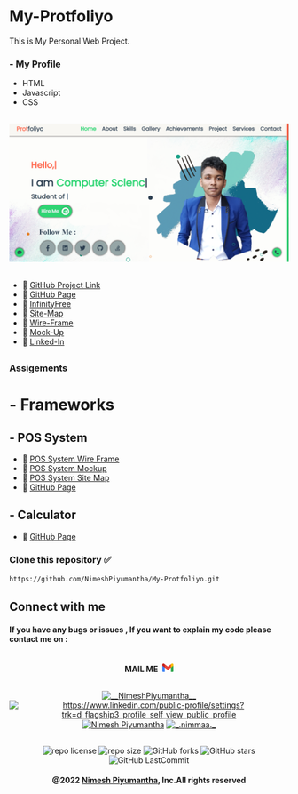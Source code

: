 # My-Protfoliyo
This is My Personal Web Project.

### - My Profile
* HTML
* Javascript
* CSS

##
![alt text](https://github.com/NimeshPiyumantha/My-Protfoliyo/blob/main/assets/styles/img/images/mainMockup.png)
##

* 🔗 <a href="https://github.com/NimeshPiyumantha/My-Protfoliyo.git" target="_blank">GitHub Project Link</a>
* 🔗 <a href="https://nimeshpiyumantha.github.io/My-Protfoliyo" target="_blank">GitHub Page</a>
* 🔗 <a href="http://www.nimeshpiyumantha.epizy.com/?i=1" target="_blank">InfinityFree</a>
* 🔗 <a href="https://www.gloomaps.com/7D7wNfcoAY" target="_blank">Site-Map</a>
* 🔗 <a href="https://wireframe.cc/Pupr2R" target="_blank">Wire-Frame</a>
* 🔗 <a href="https://www.figma.com/file/m40P91ZKauWs18R5qheoWu/MyWebMockUp?node-id=1%3A4" target="_blank">Mock-Up</a>
* 🔗 <a href="https://www.linkedin.com/in/nimesh-piyumantha-33736a222" target="_blank">Linked-In</a>

##
###  Assigements
# - Frameworks

## - POS System 
* 🔗 <a href="https://wireframe.cc/JkNiDp" target="_blank">POS System Wire Frame</a>
* 🔗 <a href="https://www.figma.com/file/omhGhDtaY2KtQchRBKmaQu/POS-System?node-id=0%3A1" target="_blank">POS System Mockup</a>
* 🔗 <a href="https://www.gloomaps.com/6wJYqTkp9K" target="_blank">POS System Site Map</a>
* 🔗 <a href="https://nimeshpiyumantha.github.io/My-Protfoliyo/assignment/JS/SPA" target="_blank">GitHub Page</a>


## - Calculator 
* 🔗 <a href="https://nimeshpiyumantha.github.io/My-Protfoliyo/assignment/JS/Calculator" target="_blank">GitHub Page</a>

###  
### Clone this repository ✅
```md
https://github.com/NimeshPiyumantha/My-Protfoliyo.git
```
##  Connect with me
#### If you have any bugs or issues , If you want to explain my code please contact me on :
<div align="center">
 <br><b>MAIL ME</b>&nbsp;
  <a href="mailto:nimeshpiyumantha11@gmail.com">
      <img width="20px" src="https://github.com/NimeshPiyumantha/red-alpha/blob/main/gmail.svg" />
  </a></p>
 
 </div>
 

##
<p align="center">
<a href="https://twitter.com/NPiyumantha60"><img align="center" src="https://raw.githubusercontent.com/rahuldkjain/github-profile-readme-generator/master/src/images/icons/Social/twitter.svg" alt="__NimeshPiyumantha__" height="30" width="40" /></a>
<a href="https://www.linkedin.com/in/nimesh-piyumantha-33736a222" target="blank"><img align="center" src="https://raw.githubusercontent.com/rahuldkjain/github-profile-readme-generator/master/src/images/icons/Social/linked-in-alt.svg" alt="https://www.linkedin.com/public-profile/settings?trk=d_flagship3_profile_self_view_public_profile" height="30" width="40" /></a>
<a href="https://www.facebook.com/profile.php?id=100025931563090" target="blank"><img align="center" src="https://raw.githubusercontent.com/rahuldkjain/github-profile-readme-generator/master/src/images/icons/Social/facebook.svg" alt="Nimesh Piyumantha" height="30" width="40" /></a>
<a href="https://www.instagram.com/_.nimmaa._/" target="blank"><img align="center" src="https://raw.githubusercontent.com/rahuldkjain/github-profile-readme-generator/master/src/images/icons/Social/instagram.svg" alt="_.nimmaa._" height="30" width="40" /></a>
</p>

##
<div align="center">

![repo license](https://img.shields.io/github/license/NimeshPiyumantha/My-Protfoliyo?&labelColor=black&color=3867d6&style=for-the-badge)
![repo size](https://img.shields.io/github/repo-size/NimeshPiyumantha/My-Protfoliyo?label=Repo%20Size&style=for-the-badge&labelColor=black&color=20bf6b)
![GitHub forks](https://img.shields.io/github/forks/NimeshPiyumantha/My-Protfoliyo?&labelColor=black&color=0fb9b1&style=for-the-badge)
![GitHub stars](https://img.shields.io/github/stars/NimeshPiyumantha/My-Protfoliyo?&labelColor=black&color=f7b731&style=for-the-badge)
![GitHub LastCommit](https://img.shields.io/github/last-commit/NimeshPiyumantha/My-Protfoliyo?logo=github&labelColor=black&color=d1d8e0&style=for-the-badge)
</div>

<div align="center">

#### @2022 [Nimesh Piyumantha](https://github.com/NimeshPiyumantha/), Inc.All rights reserved
</div>
